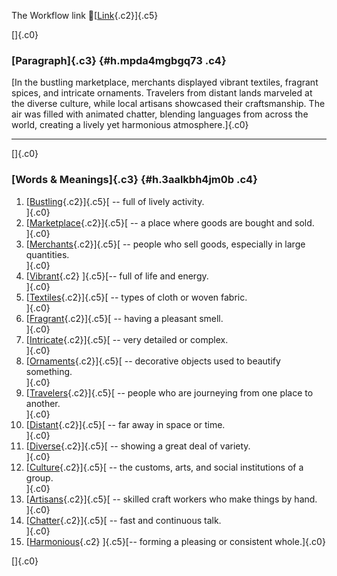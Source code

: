 The Workflow link
👏[[Link](https://www.google.com/url?q=http://www.google.com&sa=D&source=editors&ust=1760449595124387&usg=AOvVaw0r4l8_oCbNHEgO-13AbncO){.c2}]{.c5}

[]{.c0}

### [Paragraph]{.c3} {#h.mpda4mgbgq73 .c4}

[In the bustling marketplace, merchants displayed vibrant textiles,
fragrant spices, and intricate ornaments. Travelers from distant lands
marveled at the diverse culture, while local artisans showcased their
craftsmanship. The air was filled with animated chatter, blending
languages from across the world, creating a lively yet harmonious
atmosphere.]{.c0}

------------------------------------------------------------------------

[]{.c0}

### [Words & Meanings]{.c3} {#h.3aalkbh4jm0b .c4}

1.  [[Bustling](https://www.google.com/url?q=http://www.google.com&sa=D&source=editors&ust=1760449595125716&usg=AOvVaw2hEIcSJVMuANs5qm0D0vc3){.c2}]{.c5}[ --
    full of lively activity.\
    ]{.c0}
2.  [[Marketplace](https://www.google.com/url?q=http://www.google.com&sa=D&source=editors&ust=1760449595126351&usg=AOvVaw3yogfaP1Har7EUMg41kwg1){.c2}]{.c5}[ --
    a place where goods are bought and sold.\
    ]{.c0}
3.  [[Merchants](https://www.google.com/url?q=http://www.google.com&sa=D&source=editors&ust=1760449595126806&usg=AOvVaw3g6jCbt6yfjLjjBxoyETMw){.c2}]{.c5}[ --
    people who sell goods, especially in large quantities.\
    ]{.c0}
4.  [[Vibrant](https://www.google.com/url?q=http://www.google.com&sa=D&source=editors&ust=1760449595127180&usg=AOvVaw3c2jyyeGTxl2jVwp_IMvkx){.c2}
    ]{.c5}[-- full of life and energy.\
    ]{.c0}
5.  [[Textiles](https://www.google.com/url?q=http://www.google.com&sa=D&source=editors&ust=1760449595127465&usg=AOvVaw1cXCYFf_OOPcanzPrym63I){.c2}]{.c5}[ --
    types of cloth or woven fabric.\
    ]{.c0}
6.  [[Fragrant](https://www.google.com/url?q=http://www.google.com&sa=D&source=editors&ust=1760449595127777&usg=AOvVaw2mhCfxhZzW4CyJv-xxbMZs){.c2}]{.c5}[ --
    having a pleasant smell.\
    ]{.c0}
7.  [[Intricate](https://www.google.com/url?q=http://www.google.com&sa=D&source=editors&ust=1760449595128049&usg=AOvVaw3s2GQiXk_m6KPbtzqj__P7){.c2}]{.c5}[ --
    very detailed or complex.\
    ]{.c0}
8.  [[Ornaments](https://www.google.com/url?q=http://www.google.com&sa=D&source=editors&ust=1760449595128340&usg=AOvVaw2uMms0SFo2SYXUVyvBjjqA){.c2}]{.c5}[ --
    decorative objects used to beautify something.\
    ]{.c0}
9.  [[Travelers](https://www.google.com/url?q=http://www.google.com&sa=D&source=editors&ust=1760449595128754&usg=AOvVaw3gXtX9LsFz0X0jjS5XAArc){.c2}]{.c5}[ --
    people who are journeying from one place to another.\
    ]{.c0}
10. [[Distant](https://www.google.com/url?q=http://www.google.com&sa=D&source=editors&ust=1760449595129135&usg=AOvVaw30I0nz480hRtkA9PrhcQZA){.c2}]{.c5}[ --
    far away in space or time.\
    ]{.c0}
11. [[Diverse](https://www.google.com/url?q=http://www.google.com&sa=D&source=editors&ust=1760449595129531&usg=AOvVaw13newaBeGdL2Ly9Zw8iRvv){.c2}]{.c5}[ --
    showing a great deal of variety.\
    ]{.c0}
12. [[Culture](https://www.google.com/url?q=http://www.google.com&sa=D&source=editors&ust=1760449595129913&usg=AOvVaw3OH1khsuTtl7AtskOs4giQ){.c2}]{.c5}[ --
    the customs, arts, and social institutions of a group.\
    ]{.c0}
13. [[Artisans](https://www.google.com/url?q=http://www.google.com&sa=D&source=editors&ust=1760449595130274&usg=AOvVaw3s2Yms99Qt_Tzh_-1M4W3j){.c2}]{.c5}[ --
    skilled craft workers who make things by hand.\
    ]{.c0}
14. [[Chatter](https://www.google.com/url?q=http://www.google.com&sa=D&source=editors&ust=1760449595130636&usg=AOvVaw16Nj_RuOa2_EcHz8aGwWri){.c2}]{.c5}[ --
    fast and continuous talk.\
    ]{.c0}
15. [[Harmonious](https://www.google.com/url?q=http://www.google.com&sa=D&source=editors&ust=1760449595131060&usg=AOvVaw3gDEi2oM5Vi8iLsrVAxvZ7){.c2}
    ]{.c5}[-- forming a pleasing or consistent whole.]{.c0}

[]{.c0}
